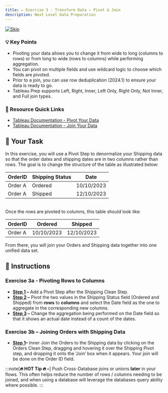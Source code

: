 ```yaml
---
title: ✏️ Exercise 3 - Transform Data – Pivot & Join
description: Next Level Data Preparation
---
```

[![Skip](/images/skip.png)](#-instructions)
### 💡 Key Points

* Pivoting your data allows you to change it from wide to long (columns to rows) or from long to wide (rows to columns) while performing aggregation.
* You can pivot on multiple fields and use wildcard logic to choose which fields are pivoted. 
* Prior to a join, you can use row deduplication (2024.1) to ensure your data is ready to go.
* Tableau Prep supports Left, Right, Inner, Left Only, Right Only, Not Inner, and Full join types.

### 📙 Resource Quick Links

* [Tableau Documentation - Pivot Your Data](https://help.tableau.com/current/prep/en-us/prep_pivot.htm)
* [Tableau Documentation - Join Your Data](https://help.tableau.com/current/prep/en-us/prep_combine.htm#join-your-data)

## 🎯 Your Task

In this exercise, you will use a Pivot Step to denormalize your Shipping data so that the order dates and shipping dates are in two columns rather than rows. The goal is to change the structure of the table as illustrated below:

| OrderID | Shipping Status | Date |
| -------- | ----------- |----------- |
| Order A | Ordered | 10/10/2023 |
| Order A | Shipped | 12/10/2023 |

<br>
Once the rows are pivoted to columns, this table should look like:
<br>

| OrderID | Ordered | Shipped |
| -------- | ----------- |----------- |
| Order A | 10/10/2023 | 12/10/2023  |


From there, you will join your Orders and Shipping data together into one unified data set.


## 📝 Instructions

### Exercise 3a - Pivoting Rows to Columns

* **<a href="/../../reference/e3s1sol" target="_blank">Step 1</a> –** Add a Pivot Step after the Shipping Clean Step.
* **<a href="/../../reference/e3s1sol" target="_blank">Step 2</a> –** Pivot the two values in the Shipping Status field (Ordered and Shipped) from **rows** to **columns** and select the Date field as the one to aggregate in the corresponding new columns.
* **<a href="/../../reference/e3s1sol" target="_blank">Step 3</a> –** Change the aggregation being performed on the Date field so that it shows an actual date instead of a count of the dates.

### Exercise 3b – Joining Orders with Shipping Data

* **<a href="/../../reference/e3s3sol" target="_blank">Step 1</a>–** Inner Join the Orders to the Shipping data by clicking on the Orders Clean Step, dragging and hovering it over the Shipping Pivot step, and dropping it onto the ‘Join’ box when it appears. Your join will be done on the Order ID field.

:::note[**🔥 HOT Tip 🔥 –**]
Push Cross-Database joins or unions **later** in your flows. This often helps reduce the number of rows / columns needing to be joined, and when using a database will leverage the databases query ability where possible.
:::